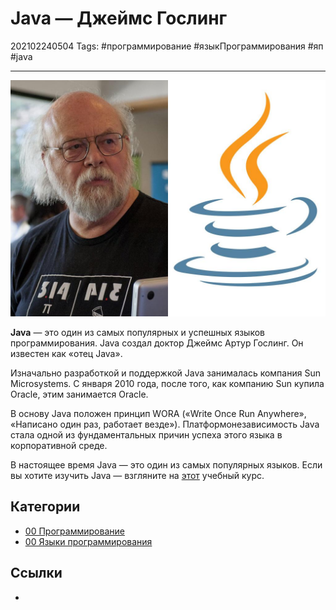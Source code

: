 # Java — Джеймс Гослинг

202102240504
Tags: #программирование #языкПрограммирования #яп #java 
___

![Java — Джеймс Гослинг](../assets/Java%20-%20%D0%94%D0%B6%D0%B5%D0%B9%D0%BC%D1%81%20%D0%93%D0%BE%D1%81%D0%BB%D0%B8%D0%BD%D0%B3.jpg)

**Java** — это один из самых популярных и успешных языков программирования. Java создал доктор Джеймс Артур Гослинг. Он известен как «отец Java».
  
Изначально разработкой и поддержкой Java занималась компания Sun Microsystems. С января 2010 года, после того, как компанию Sun купила Oracle, этим занимается Oracle.
  
В основу Java положен принцип WORA («Write Once Run Anywhere», «Написано один раз, работает везде»). Платформонезависимость Java стала одной из фундаментальных причин успеха этого языка в корпоративной среде. 
  
В настоящее время Java — это один из самых популярных языков. Если вы хотите изучить Java — взгляните на [этот](https://freecoursesite.com/complete-java-masterclass-5/) учебный курс.

## Категории

- [00 Программирование](00%20%D0%9F%D1%80%D0%BE%D0%B3%D1%80%D0%B0%D0%BC%D0%BC%D0%B8%D1%80%D0%BE%D0%B2%D0%B0%D0%BD%D0%B8%D0%B5.md)
- [00 Языки программирования](00%20%D0%AF%D0%B7%D1%8B%D0%BA%D0%B8%20%D0%BF%D1%80%D0%BE%D0%B3%D1%80%D0%B0%D0%BC%D0%BC%D0%B8%D1%80%D0%BE%D0%B2%D0%B0%D0%BD%D0%B8%D1%8F.md)

## Ссылки

- 
